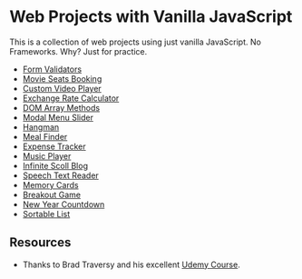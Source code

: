 # Web Projects with Vanilla JavaScript
This is a collection of web projects using just vanilla JavaScript. No Frameworks. Why? Just for practice. 

* [Form Validators](form-validators)
* [Movie Seats Booking](movie-seats-booking)
* [Custom Video Player](custom-video-player)
* [Exchange Rate Calculator](exchange-rate)
* [DOM Array Methods](dom-array-methods)
* [Modal Menu Slider](modal-menu-slider)
* [Hangman](hangman)
* [Meal Finder](meal-finder)
* [Expense Tracker](expense-tracker)
* [Music Player](music-player)
* [Infinite Scoll Blog](infinite-scroll-blog)
* [Speech Text Reader](speech-text-reader)
* [Memory Cards](memory-cards)
* [Breakout Game](breakout-game)
* [New Year Countdown](new-year-countdown)
* [Sortable List](sortable-list)

## Resources
* Thanks to Brad Traversy and his excellent [Udemy Course](https://www.udemy.com/course/web-projects-with-vanilla-javascript).
